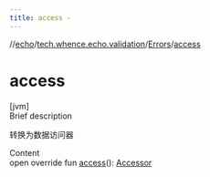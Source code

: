 ```yaml
---
title: access -
---
```

//[echo](../../index.md)/[tech.whence.echo.validation](../index.md)/[Errors](index.md)/[access](access.md)



# access  
[jvm]  
Brief description  


转换为数据访问器

  
Content  
open override fun [access](access.md)(): [Accessor](../../tech.whence.echo.container.accessor/-accessor/index.md)  



